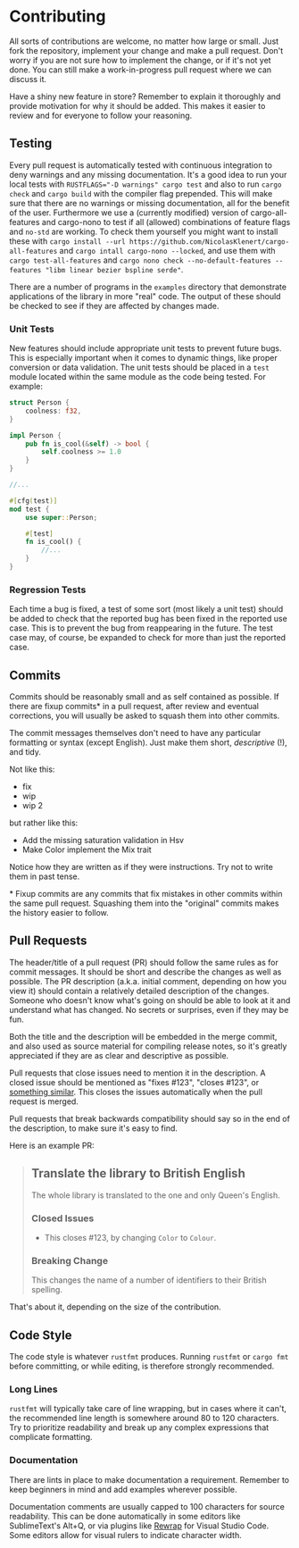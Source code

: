 # Contributing

All sorts of contributions are welcome, no matter how large or small. Just fork the repository, implement your change and make a pull request. Don't worry if you are not sure how to implement the change, or if it's not yet done. You can still make a work-in-progress pull request where we can discuss it.

Have a shiny new feature in store? Remember to explain it thoroughly and provide motivation for why it should be added. This makes it easier to review and for everyone to follow your reasoning.

## Testing

Every pull request is automatically tested with continuous integration to deny warnings and any missing documentation. It's a good idea to run your local tests with `RUSTFLAGS="-D warnings" cargo test` and also to run `cargo check` and `cargo build` with the compiler flag prepended. This will make sure that there are no warnings or missing documentation, all for the benefit of the user.
Furthermore we use a (currently modified) version of cargo-all-features and cargo-nono to test if all (allowed) combinations of feature flags and `no-std` are working. 
To check them yourself you might want to install these with `cargo install --url https://github.com/NicolasKlenert/cargo-all-features` and `cargo intall cargo-nono --locked`, and use them with `cargo test-all-features` and `cargo nono check --no-default-features --features "libm linear bezier bspline serde"`.

There are a number of programs in the `examples` directory that demonstrate applications of the library in more "real" code. The output of these should be checked to see if they are affected by changes made.

### Unit Tests

New features should include appropriate unit tests to prevent future bugs. This is especially important when it comes to dynamic things, like proper conversion or data validation. The unit tests should be placed in a `test` module located within the same module as the code being tested. For example:

```rust
struct Person {
    coolness: f32,
}

impl Person {
    pub fn is_cool(&self) -> bool {
        self.coolness >= 1.0
    }
}

//...

#[cfg(test)]
mod test {
    use super::Person;

    #[test]
    fn is_cool() {
        //...
    }
}
```

### Regression Tests

Each time a bug is fixed, a test of some sort (most likely a unit test) should be added to check that the reported bug has been fixed in the reported use case. This is to prevent the bug from reappearing in the future. The test case may, of course, be expanded to check for more than just the reported case.

## Commits

Commits should be reasonably small and as self contained as possible. If there are fixup commits\* in a pull request, after review and eventual corrections, you will usually be asked to squash them into other commits.

The commit messages themselves don't need to have any particular formatting or syntax (except English). Just make them short, _descriptive_ (!), and tidy.

Not like this:

* fix
* wip
* wip 2

but rather like this:

* Add the missing saturation validation in Hsv
* Make Color implement the Mix trait

Notice how they are written as if they were instructions. Try not to write
them in past tense.

\* Fixup commits are any commits that fix mistakes in other commits within the same pull request. Squashing them into the "original" commits makes the history easier to follow.

## Pull Requests

The header/title of a pull request (PR) should follow the same rules as for commit messages. It should be short and describe the changes as well as possible. The PR description (a.k.a. initial comment, depending on how you view it) should contain a relatively detailed description of the changes. Someone who doesn't know what's going on should be able to look at it and understand what has changed. No secrets or surprises, even if they may be fun.

Both the title and the description will be embedded in the merge commit, and also used as source material for compiling release notes, so it's greatly appreciated if they are as clear and descriptive as possible.

Pull requests that close issues need to mention it in the description. A closed issue should be mentioned as "fixes #123", "closes #123", or [something similar][closing_commits]. This closes the issues automatically when the pull request is merged.

Pull requests that break backwards compatibility should say so in the end of the description, to make sure it's easy to find.

Here is an example PR:

>## Translate the library to British English
>
>The whole library is translated to the one and only Queen's English.
>
>### Closed Issues
>
>* This closes #123, by changing `Color` to `Colour`.
>
>### Breaking Change
>
>This changes the name of a number of identifiers to their British spelling.

That's about it, depending on the size of the contribution.

[closing_commits]: https://docs.github.com/en/free-pro-team@latest/github/managing-your-work-on-github/linking-a-pull-request-to-an-issue#linking-a-pull-request-to-an-issue-using-a-keyword

## Code Style

The code style is whatever `rustfmt` produces. Running `rustfmt` or `cargo fmt` before committing, or while editing, is therefore strongly recommended.

### Long Lines

`rustfmt` will typically take care of line wrapping, but in cases where it can't, the recommended line length is somewhere around 80 to 120 characters. Try to prioritize readability and break up any complex expressions that complicate formatting.

### Documentation

There are lints in place to make documentation a requirement. Remember to keep beginners in mind and add examples wherever possible.

Documentation comments are usually capped to 100 characters for source readability. This can be done automatically in some editors like SublimeText's Alt+Q, or via plugins like [Rewrap][rewrap] for Visual Studio Code. Some editors allow for visual rulers to indicate character width.

[rewrap]: https://marketplace.visualstudio.com/items?itemName=stkb.rewrap
